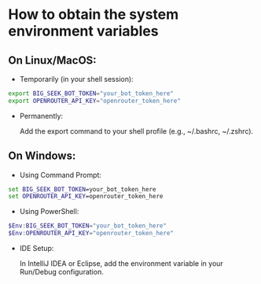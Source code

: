 # How to obtain the system environment variables

## On Linux/MacOS:

- Temporarily (in your shell session):
```bash
export BIG_SEEK_BOT_TOKEN="your_bot_token_here"
export OPENROUTER_API_KEY="openrouter_token_here"
```

- Permanently:

  Add the export command to your shell profile (e.g., ~/.bashrc, ~/.zshrc).


## On Windows:

- Using Command Prompt:
```cmd
set BIG_SEEK_BOT_TOKEN=your_bot_token_here
set OPENROUTER_API_KEY=openrouter_token_here
```

- Using PowerShell:
```powershell
$Env:BIG_SEEK_BOT_TOKEN="your_bot_token_here"
$Env:OPENROUTER_API_KEY="openrouter_token_here"
```

- IDE Setup:

  In IntelliJ IDEA or Eclipse, add the environment variable in your Run/Debug configuration.